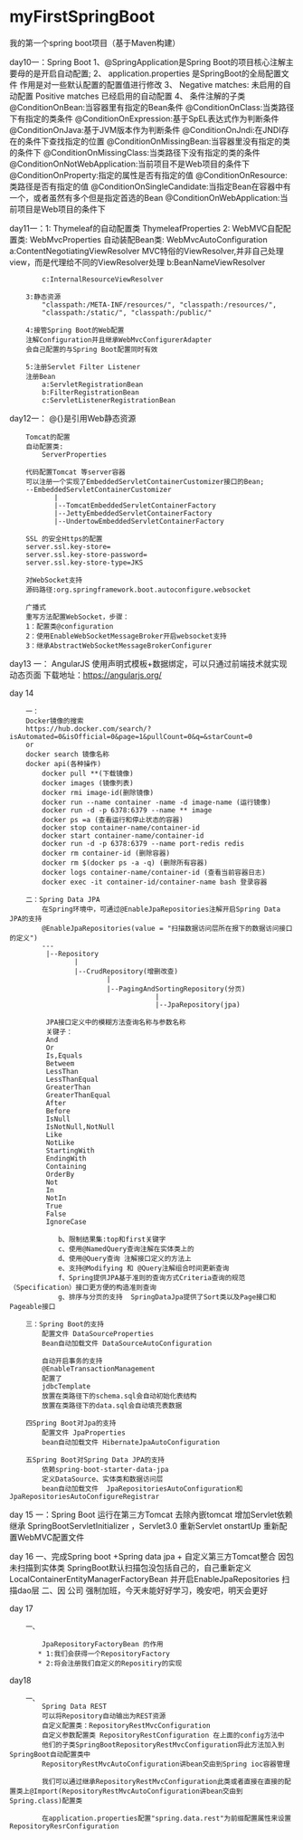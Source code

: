 # myFirstSpringBoot
我的第一个spring boot项目（基于Maven构建）

day10一：Spring Boot
        1、@SpringApplication是Spring Boot的项目核心注解主要母的是开启自动配置;
        2、
        application.properties
        是SpringBoot的全局配置文件
        作用是对一些默认配置的配置值进行修改
        3、
        Negative matches:
        未启用的自动配置
        Positive matches
        已经启用的自动配置
        4、
        条件注解的子类
        @ConditionOnBean:当容器里有指定的Bean条件
        @ConditionOnClass:当类路径下有指定的类条件
        @ConditionOnExpression:基于SpEL表达式作为判断条件
        @ConditionOnJava:基于JVM版本作为判断条件
        @ConditionOnJndi:在JNDI存在的条件下查找指定的位置
        @ConditionOnMissingBean:当容器里没有指定的类的条件下
        @ConditionOnMissingClass:当类路径下没有指定的类的条件
        @ConditionOnNotWebApplication:当前项目不是Web项目的条件下
        @ConditionOnProperty:指定的属性是否有指定的值
        @ConditionOnResource:类路径是否有指定的值
        @ConditionOnSingleCandidate:当指定Bean在容器中有一个，或者虽然有多个但是指定首选的Bean
        @ConditionOnWebApplication:当前项目是Web项目的条件下
        
day11一：1:
        Thymeleaf的自动配置类
        ThymeleafProperties
        2:
        WebMVC自配配置类:
            WebMvcProperties
        自动装配Bean类:
            WebMvcAutoConfiguration
            a:ContentNegotiatingViewResolver
            MVC特俗的ViewResolver,并非自己处理view，而是代理给不同的ViewResolver处理
            b:BeanNameViewResolver
            
            c:InternalResourceViewResolver
            
        3:静态资源
            "classpath:/META-INF/resources/", "classpath:/resources/",
            "classpath:/static/", "classpath:/public/"
            
        4:接管Spring Boot的Web配置
        注解Configuration并且继承WebMvcConfigurerAdapter
        会自己配置的与Spring Boot配置同时有效
        
        5:注册Servlet Filter Listener
        注册Bean
            a:ServletRegistrationBean
            b:FilterRegistrationBean
            c:ServletListenerRegistrationBean
            
        
        
day12一：
        @{}是引用Web静态资源
        
        Tomcat的配置
        自动配置类:
            ServerProperties
            
        代码配置Tomcat 等server容器
        可以注册一个实现了EmbeddedServletContainerCustomizer接口的Bean;
        --EmbeddedServletContainerCustomizer
               |
               |--TomcatEmbeddedServletContainerFactory
               |--JettyEmbeddedServletContainerFactory
               |--UndertowEmbeddedServletContainerFactory
               
        SSL 的安全Https的配置
        server.ssl.key-store=
        server.ssl.key-store-password=
        server.ssl.key-store-type=JKS
        
        对WebSocket支持
        源码路径:org.springframework.boot.autoconfigure.websocket
        
        广播式
        重写方法配置WebSocket，步骤：
        1：配置类@configuration
        2：使用EnableWebSocketMessageBroker开启websocket支持
        3：继承AbstractWebSocketMessageBrokerConfigurer
        
        
        
day13 一：
        AngularJS
        使用声明式模板+数据绑定，可以只通过前端技术就实现动态页面
        下载地址：https://angularjs.org/
        
        
day 14 

        一：
        Docker镜像的搜索
        https://hub.docker.com/search/?isAutomated=0&isOfficial=0&page=1&pullCount=0&q=&starCount=0
        or
        docker search 镜像名称
        docker api(各种操作)
            docker pull **(下载镜像)
            docker images (镜像列表)
            docker rmi image-id(删除镜像)
            docker run --name container -name -d image-name (运行镜像)
            docker run -d -p 6378:6379 --name ** image
            docker ps =a (查看运行和停止状态的容器)
            docker stop container-name/container-id
            docker start container-name/container-id
            docker run -d -p 6378:6379 --name port-redis redis
            docker rm container-id (删除容器)
            docker rm $(docker ps -a -q) (删除所有容器)
            docker logs container-name/container-id (查看当前容器日志)
            docker exec -it container-id/container-name bash 登录容器
            
        二：Spring Data JPA
            在Spring环境中，可通过@EnableJpaRepositories注解开启Spring Data JPA的支持
            @EnableJpaRepositories(value = "扫描数据访问层所在报下的数据访问接口的定义")
            ---
             |--Repository
                    |
                    |--CrudRepository(增删改查)
                            |
                            |--PagingAndSortingRepository(分页)
                                        |
                                        |--JpaRepository(jpa)
                                        
             JPA接口定义中的模糊方法查询名称与参数名称
             关键子：
             And
             Or
             Is,Equals
             Betweem
             LessThan
             LessThanEqual
             GreaterThan
             GreaterThanEqual
             After
             Before
             IsNull
             IsNotNull,NotNull
             Like
             NotLike
             StartingWith
             EndingWith
             Containing
             OrderBy
             Not
             In
             NotIn
             True
             False
             IgnoreCase
             
                b、限制结果集:top和first关键字
                c、使用@NamedQuery查询注解在实体类上的
                d、使用@Query查询 注解接口定义的方法上
                e、支持@Modifying 和 @Query注解组合时间更新查询
                f、Spring提供JPA基于准则的查询方式Criteria查询的规范（Specification）接口更方便的构造准则查询
                g、排序与分页的支持  SpringDataJpa提供了Sort类以及Page接口和Pageable接口
                
        三：Spring Boot的支持
            配置文件 DataSourceProperties
            Bean自动加载文件 DataSourceAutoConfiguration
            
            自动开启事务的支持
            @EnableTransactionManagement
            配置了
            jdbcTemplate
            放置在类路径下的schema.sql会自动初始化表结构
            放置在类路径下的data.sql会自动填充表数据
            
        四Spring Boot对Jpa的支持
            配置文件 JpaProperties
            bean自动加载文件 HibernateJpaAutoConfiguration
            
        五Spring Boot对Spring Data JPA的支持
            依赖spring-boot-starter-data-jpa
            定义DataSource、实体类和数据访问层
            bean自动加载文件  JpaRepositoriesAutoConfiguration和JpaRepositoriesAutoConfigureRegistrar
            
day 15
        一：Spring Boot 运行在第三方Tomcat
            去除內嵌tomcat
            增加Servlet依赖
            继承 SpringBootServletInitializer ，Servlet3.0 重新Servlet onstartUp 
            重新配置WebMVC配置文件
            
day 16 
        一、完成Spring boot +Spring data jpa + 自定义第三方Tomcat整合
            因包未扫描到实体类
            SpringBoot默认扫描包没包括自己的，自己重新定义LocalContainerEntityManagerFactoryBean
            并开启EnableJpaRepositories 扫描dao层
        二、因 公司 强制加班，今天未能好好学习，晚安吧，明天会更好
        
day 17
       
        一、
        
            JpaRepositoryFactoryBean 的作用
           * 1:我们会获得一个RepositoryFactory
           * 2:将会注册我们自定义的Repositiry的实现
           
day18

        一、
            Spring Data REST
            可以将Repository自动输出为REST资源
            自定义配置类：RepositoryRestMvcConfiguration
            自定义参数配置类 RepositoryRestConfiguration 在上面的config方法中
            他们的子类SpringBootRepositoryRestMvcConfiguration将此方法加入到SpringBoot自动配置类中
            RepositoryRestMvcAutoConfiguration讲bean交由到Spring ioc容器管理
            
            我们可以通过继承RepositoryRestMvcConfiguration此类或者直接在直接的配置类上@Import(RepositoryRestMvcAutoConfiguration讲bean交由到Spring.class)配置类
            
            在application.properties配置"spring.data.rest"为前缀配置属性来设置RepositoryResrConfiguration
